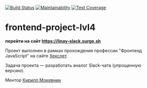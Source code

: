 [![Build Status](https://travis-ci.org/linarsy/frontend-project-lvl4.svg?branch=master)](https://travis-ci.org/linarsy/frontend-project-lvl4)
[![Maintainability](https://api.codeclimate.com/v1/badges/b8763f6a4dd6204c76f7/maintainability)](https://codeclimate.com/github/linarsy/frontend-project-lvl4/maintainability)
[![Test Coverage](https://api.codeclimate.com/v1/badges/b8763f6a4dd6204c76f7/test_coverage)](https://codeclimate.com/github/linarsy/frontend-project-lvl4/test_coverage)

# frontend-project-lvl4
**перейти на сайт https://linay-slack.surge.sh**

Проект выполнен в рамках прохождения профессии "Фронтенд JavaScript" на сайте [Хекслет](https://ru.hexlet.io/).

Задача проекта — разработать аналог Slack-чата (упрощенную версию).

Ментор [Кирилл Мокевнин](https://ru.hexlet.io/u/mokevnin)
